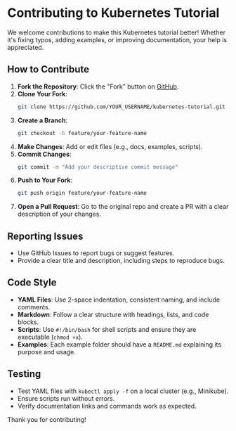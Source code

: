 # Contributing to Kubernetes Tutorial

We welcome contributions to make this Kubernetes tutorial better! Whether it's fixing typos, adding examples, or improving documentation, your help is appreciated.

## How to Contribute
1. **Fork the Repository**: Click the "Fork" button on [GitHub](https://github.com/AbdulMoiz2493/kubernetes-tutorial).
2. **Clone Your Fork**:
   ```bash
   git clone https://github.com/YOUR_USERNAME/kubernetes-tutorial.git
   ```
3. **Create a Branch**:
   ```bash
   git checkout -b feature/your-feature-name
   ```
4. **Make Changes**: Add or edit files (e.g., docs, examples, scripts).
5. **Commit Changes**:
   ```bash
   git commit -m "Add your descriptive commit message"
   ```
6. **Push to Your Fork**:
   ```bash
   git push origin feature/your-feature-name
   ```
7. **Open a Pull Request**: Go to the original repo and create a PR with a clear description of your changes.

## Reporting Issues
- Use GitHub Issues to report bugs or suggest features.
- Provide a clear title and description, including steps to reproduce bugs.

## Code Style
- **YAML Files**: Use 2-space indentation, consistent naming, and include comments.
- **Markdown**: Follow a clear structure with headings, lists, and code blocks.
- **Scripts**: Use `#!/bin/bash` for shell scripts and ensure they are executable (`chmod +x`).
- **Examples**: Each example folder should have a `README.md` explaining its purpose and usage.

## Testing
- Test YAML files with `kubectl apply -f` on a local cluster (e.g., Minikube).
- Ensure scripts run without errors.
- Verify documentation links and commands work as expected.

Thank you for contributing!
